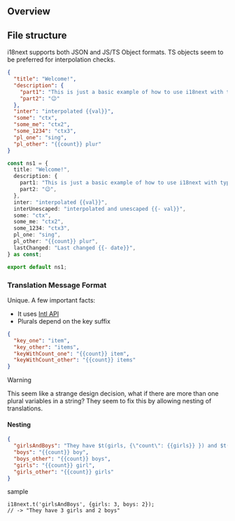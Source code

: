 ## Overview

## File structure

i18next supports both JSON and JS/TS Object formats.
TS objects seem to be preferred for interpolation checks.

```json
{
  "title": "Welcome!",
  "description": {
    "part1": "This is just a basic example of how to use i18next with typescript",
    "part2": "😉"
  },
  "inter": "interpolated {{val}}",
  "some": "ctx",
  "some_me": "ctx2",
  "some_1234": "ctx3",
  "pl_one": "sing",
  "pl_other": "{{count}} plur"
}
```

```typescript
const ns1 = {
  title: "Welcome!",
  description: {
    part1: "This is just a basic example of how to use i18next with typescript",
    part2: "😉",
  },
  inter: "interpolated {{val}}",
  interUnescaped: "interpolated and unescaped {{- val}}",
  some: "ctx",
  some_me: "ctx2",
  some_1234: "ctx3",
  pl_one: "sing",
  pl_other: "{{count}} plur",
  lastChanged: "Last changed {{- date}}",
} as const;

export default ns1;
```

### Translation Message Format

Unique. A few important facts:

- It uses [Intl API](https://developer.mozilla.org/en-US/docs/Web/JavaScript/Reference/Global_Objects/Intl)
- Plurals depend on the key suffix

```json
{
  "key_one": "item",
  "key_other": "items",
  "keyWithCount_one": "{{count}} item",
  "keyWithCount_other": "{{count}} items"
}
```

> [!WARNING]  
> This seem like a strange design decision, what if there are more than one plural variables in a string? They seem to fix this by allowing nesting of translations.

#### Nesting

```json
{
  "girlsAndBoys": "They have $t(girls, {\"count\": {{girls}} }) and $t(boys, {\"count\": {{boys}} })",
  "boys": "{{count}} boy",
  "boys_other": "{{count}} boys",
  "girls": "{{count}} girl",
  "girls_other": "{{count}} girls"
}
```

sample

```
i18next.t('girlsAndBoys', {girls: 3, boys: 2});
// -> "They have 3 girls and 2 boys"
```
